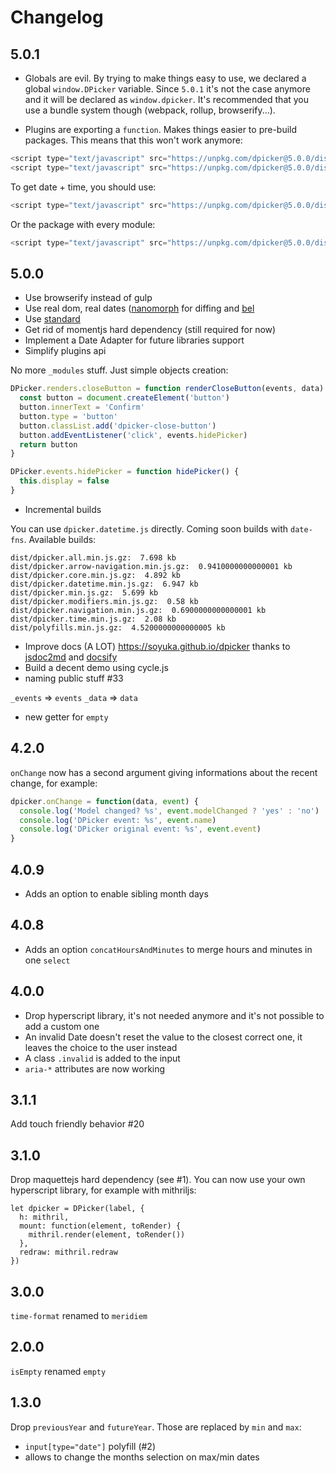 # Changelog

## 5.0.1

- Globals are evil. By trying to make things easy to use, we declared a global `window.DPicker` variable. Since `5.0.1` it's not the case anymore and it will be declared as `window.dpicker`.
It's recommended that you use a bundle system though (webpack, rollup, browserify...).

- Plugins are exporting a `function`. Makes things easier to pre-build packages. This means that this won't work anymore:

```javascript
<script type="text/javascript" src="https://unpkg.com/dpicker@5.0.0/dist/dpicker.min.js"></script>
<script type="text/javascript" src="https://unpkg.com/dpicker@5.0.0/dist/dpicker.time.min.js"></script>
```

To get date + time, you should use:

```javascript
<script type="text/javascript" src="https://unpkg.com/dpicker@5.0.0/dist/dpicker.datetime.min.js"></script>
```

Or the package with every module:

```javascript
<script type="text/javascript" src="https://unpkg.com/dpicker@5.0.0/dist/dpicker.datetime.all.js"></script>
```

## 5.0.0

- Use browserify instead of gulp
- Use real dom, real dates ([nanomorph](https://github.com/yoshuawuyts/nanomorph) for diffing and [bel](https://github.com/shama/bel)
- Use [standard](https://github.com/feross/standard)
- Get rid of momentjs hard dependency (still required for now)
- Implement a Date Adapter for future libraries support
- Simplify plugins api

No more `_modules` stuff. Just simple objects creation:

```javascript
DPicker.renders.closeButton = function renderCloseButton(events, data) {
  const button = document.createElement('button')
  button.innerText = 'Confirm'
  button.type = 'button'
  button.classList.add('dpicker-close-button')
  button.addEventListener('click', events.hidePicker)
  return button
}

DPicker.events.hidePicker = function hidePicker() {
  this.display = false
}
```

- Incremental builds

You can use `dpicker.datetime.js` directly. Coming soon builds with `date-fns`. Available builds:

```
dist/dpicker.all.min.js.gz:  7.698 kb
dist/dpicker.arrow-navigation.min.js.gz:  0.9410000000000001 kb
dist/dpicker.core.min.js.gz:  4.892 kb
dist/dpicker.datetime.min.js.gz:  6.947 kb
dist/dpicker.min.js.gz:  5.699 kb
dist/dpicker.modifiers.min.js.gz:  0.58 kb
dist/dpicker.navigation.min.js.gz:  0.6900000000000001 kb
dist/dpicker.time.min.js.gz:  2.08 kb
dist/polyfills.min.js.gz:  4.5200000000000005 kb
```

- Improve docs (A LOT) https://soyuka.github.io/dpicker thanks to [jsdoc2md](https://github.com/jsdoc2md/jsdoc-to-markdown) and [docsify](https://github.com/QingWei-Li/docsify/)
- Build a decent demo using cycle.js
- naming public stuff #33

`_events` => `events`
`_data` => `data`

- new getter for `empty`

## 4.2.0

`onChange` now has a second argument giving informations about the recent change, for example:

```javascript
dpicker.onChange = function(data, event) {
  console.log('Model changed? %s', event.modelChanged ? 'yes' : 'no')
  console.log('DPicker event: %s', event.name)
  console.log('DPicker original event: %s', event.event)
}
```

## 4.0.9

- Adds an option to enable sibling month days

## 4.0.8

- Adds an option `concatHoursAndMinutes` to merge hours and minutes in one `select`

## 4.0.0

- Drop hyperscript library, it's not needed anymore and it's not possible to add a custom one
- An invalid Date doesn't reset the value to the closest correct one, it leaves the choice to the user instead
- A class `.invalid` is added to the input
- `aria-*` attributes are now working

## 3.1.1

Add touch friendly behavior #20

## 3.1.0

Drop maquettejs hard dependency (see #1). You can now use your own hyperscript library, for example with mithriljs:

```
let dpicker = DPicker(label, {
  h: mithril,
  mount: function(element, toRender) {
    mithril.render(element, toRender())
  },
  redraw: mithril.redraw
})
```

## 3.0.0

`time-format` renamed to `meridiem`

## 2.0.0

`isEmpty` renamed `empty`

## 1.3.0

Drop `previousYear` and `futureYear`. Those are replaced by `min` and `max`:
- `input[type="date"]` polyfill (#2)
- allows to change the months selection on max/min dates
